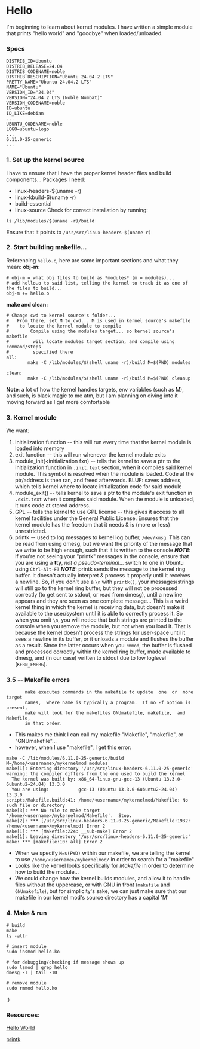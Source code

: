 # Hello

I'm beginning to learn about kernel modules. I have written a simple module that prints "hello world" and "goodbye" when loaded/unloaded.

### Specs
```
DISTRIB_ID=Ubuntu
DISTRIB_RELEASE=24.04
DISTRIB_CODENAME=noble
DISTRIB_DESCRIPTION="Ubuntu 24.04.2 LTS"
PRETTY_NAME="Ubuntu 24.04.2 LTS"
NAME="Ubuntu"
VERSION_ID="24.04"
VERSION="24.04.2 LTS (Noble Numbat)"
VERSION_CODENAME=noble
ID=ubuntu
ID_LIKE=debian
...
UBUNTU_CODENAME=noble
LOGO=ubuntu-logo
...
6.11.0-25-generic
...

```

### 1. Set up the kernel source

I have to ensure that I have the proper kernel header files and build components...
Packages I need:
 - linux-headers-$(uname -r)
 - linux-kbuild-$(uname -r)
 - build-essential
 - linux-source
Check for correct installation by running:
```
ls /lib/modules/$(uname -r)/build
```
Ensure that it points to `/usr/src/linux-headers-$(uname-r)`

### 2. Start building makefile...
Referencing `hello.c`, here are some important sections and what they mean:
**obj-m:**
```
# obj-m = what obj files to build as *modules* (m = modules)...
# add hello.o to said list, telling the kernel to track it as one of the files to build...
obj-m += hello.o
```

**make and clean:**
```
# Change cwd to kernel source's folder...
#   From there, set M to cwd... M is used in kernel source's makefile
#    to locate the kernel module to compile
#        Compile using the modules target... so kernel source's makefile
#         will locate modules target section, and compile using command/steps
#         specified there
all:
        make -C /lib/modules/$(shell uname -r)/build M=$(PWD) modules

clean:
        make -C /lib/modules/$(shell uname -r)/build M=$(PWD) cleanup
```

**Note**: a lot of how the kernel handles targets, env variables (such as M), and such, is black magic to me atm, but I am planning on diving into it moving forward as I get more comfortable
### 3. Kernel module
We want:
1. initialization function -- this will run every time that the kernel module is loaded into memory
2. exit function -- this will run whenever the kernel module exits
3. module_init(<initialization fxn) -- tells the kernel to save a ptr to the initialization function in `.init.text` section, when it compiles said kernel module. This symbol is resolved when  the module is loaded. Code at the ptr/address is then ran, and freed afterwards. BLUF: saves address, which tells kernel where to locate initialization code for said module
4. module_exit(<exit fxn>) -- tells kernel to save a ptr to the module's exit function in `.exit.text` when it compiles said module. When the module is unloaded, it runs code at stored address.
5. GPL -- tells the kernel to use GPL license -- this gives it access to all kernel facilities under the General Public License. Ensures that the kernel module has the freedom that it needs & is (more or less) unrestricted. 
6. printk -- used to log messages to kernel log buffer, `/dev/kmsg`. This can be read from using dmesg, but we want the priority of the message that we write to be high enough, such that it is written to the console
***NOTE***: if you're not seeing your "printk" messages in the console, ensure that you are using a **tty**, *not a pseudo-terminal*... switch to one in Ubuntu using `Ctrl-Alt-F3`
***NOTE***: printk sends the message to the kernel ring buffer. It doesn't actually interpret & process it properly until it receives a newline. So, if you don't use a `\n` with `printk()`, your messages/strings will still go to the kernel ring buffer, but they will not be processed correctly (to get sent to stdout, or read from dmesg), until a newline appears and they are seen as one complete message... This is a weird kernel thing in which the kernel is receiving data, but doesn't make it available to the user/system until it is able to correctly process it. So when you omit `\n`, you will notice that both strings are printed to the console when you remove the module, but not when you load it. That is because the kernel doesn't process the strings for user-space until it sees a newline in its buffer, or it unloads a module and flushes the buffer as a result. Since the latter occurs when you `rmmod`, the buffer is flushed and processed correctly within the kernel ring buffer, made available to dmesg, and (in our case) written to stdout due to low loglevel (`KERN_EMERG`).

### 3.5 -- Makefile errors
```
       make executes commands in the makefile to update  one  or  more  target
       names,  where name is typically a program.  If no -f option is present,
       make will look for the makefiles GNUmakefile, makefile,  and  Makefile,
       in that order.
```
- This makes me think I can call my makefile "Makefile", "makefile", or "GNUmakefile"...
- however, when I use "makefile", I get this error:
```
make -C /lib/modules/6.11.0-25-generic/build M=/home/<username>/mykernelmod modules
make[1]: Entering directory '/usr/src/linux-headers-6.11.0-25-generic'
warning: the compiler differs from the one used to build the kernel
  The kernel was built by: x86_64-linux-gnu-gcc-13 (Ubuntu 13.3.0-6ubuntu2~24.04) 13.3.0
  You are using:           gcc-13 (Ubuntu 13.3.0-6ubuntu2~24.04) 13.3.0
scripts/Makefile.build:41: /home/<username>/mykernelmod/Makefile: No such file or directory
make[3]: *** No rule to make target '/home/<username>/mykernelmod/Makefile'.  Stop.
make[2]: *** [/usr/src/linux-headers-6.11.0-25-generic/Makefile:1932: /home/<username>/mykernelmod] Error 2
make[1]: *** [Makefile:224: __sub-make] Error 2
make[1]: Leaving directory '/usr/src/linux-headers-6.11.0-25-generic'
make: *** [makefile:10: all] Error 2
```

- When we specify `M=$(PWD)` within our makefile, we are telling the kernel to use `/home/<username>/mykernelmod/` in order to search for a "makefile"
- Looks like the kernel looks specifically for *Makefile* in order to determine how to build the module...
- We could change how the kernel builds modules, and allow it to handle files without the uppercase, or with GNU in front (`makefile` and `GNUmakefile`), but for simplicity's sake, we can just make sure that our makefile in our kernel mod's source directory has a capital 'M'

### 4. Make & run
```
# build 
make
ls -altr

# insert module
sudo insmod hello.ko

# for debugging/checking if message shows up
sudo lsmod | grep hello
dmesg -T | tail -10

# remove module
sudo rmmod hello.ko

```

:)


### Resources:
[Hello World](https://tldp.org/LDP/lkmpg/2.6/html/x121.html)

[printk](https://www.kernel.org/doc/html/next/core-api/printk-basics.html)

